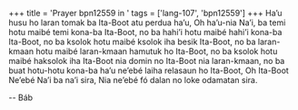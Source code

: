 +++
title = 'Prayer bpn12559 in '
tags = ['lang-107', 'bpn12559']
+++
Ha’u husu ho laran tomak ba Ita-Boot atu perdua ha’u, Oh ha’u-nia Na’i, ba temi hotu maibé temi kona-ba Ita-Boot, no ba hahi’i hotu maibé hahi’i kona-ba Ita-Boot, no ba ksolok hotu maibé ksolok iha besik Ita-Boot, no ba laran-kmaan hotu maibé laran-kmaan hamutuk ho Ita-Boot, no ba ksolok hotu maibé haksolok iha Ita-Boot nia domin no Ita-Boot nia laran-kmaan, no ba buat hotu-hotu kona-ba ha’u ne’ebé laiha relasaun ho Ita-Boot, Oh Ita-Boot Ne’ebé Na’i ba na’i sira, Nia ne’ebé fó dalan no loke odamatan sira.

-- Báb
